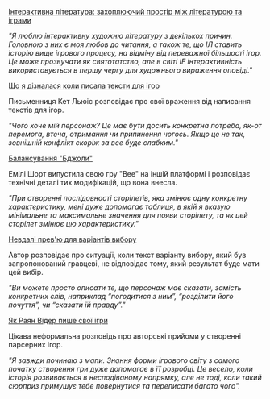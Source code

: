 [Інтерактивна література: захоплюючий простір між літературою та іграми](https://www.destructoid.com/interactive-fiction-the-fascinating-space-between-literature-and-games/)

*"Я люблю інтерактивну художню літературу з декількох причин. Головною з них є моя любов до читання, а також те, що ІЛ ставить історію вище ігрового процесу, на відміну від переважної більшості ігор. Це може прозвучати як святотатство, але в світі IF інтерактивність використовується в першу чергу для художнього вираження оповіді."*

[Що я дізналася коли писала тексти для ігор](https://threadreaderapp.com/thread/1566738681464889345.html)

Письменниця Кет Льюіс розповідає про свої враження від написання текстів для ігор.

*"Чого хоче мій персонаж? Це має бути досить конкретна потреба, як-от перемога, втеча, отримання чи припинення чогось. Якщо це не так, зовнішній конфлікт скоріж за все буде слабким."*

[Балансування "Бджоли"](https://emshort.blog/2022/09/06/rebalancing-bee/)

Емілі Шорт випустила свою гру "Bee" на іншій платформі і розповідає технічні деталі тих модифікацій, що вона внесла.

*"При створенні послідовності сторілетів, яка змінює одну конкретну характеристику, мені дуже допомагає таблиця, в якій я вказую мінімальне та максимальне значення для появи сторілету, та як цей сторілет змінює цю характеристику."*

[Невдалі прев'ю для варіантів вибору](https://www.destructoid.com/mishaps-in-the-preview-text-of-choice-based-adventure-games-story-beat/)

Автор розповідає про ситуації, коли текст варіанту вибору, який був запропонований гравцеві, не відповідає тому, який результат буде мати цей вибір.

*"Ви можете просто описати те, що персонаж має сказати, замість конкретних слів, наприклад “погодитися з ним”, “розділити його почуття”, чи “сказати їй правду”."*

[Як Раян Відер пише свої ігри](https://www.rcveeder.net/blog/2016/08/10/the-imitable-process-of-ryan-veeder/)

Цікава неформальна розповідь про авторські прийоми у створенні парсерних ігор.

*"Я завжди починаю з мапи. Знання форми ігрового світу з самого початку створення гри дуже допомагає в її розробці. Це весело, коли історія розвивається в несподіваному напрямку, але не тоді, коли такий сюрприз примушує тебе повернутися та переписати багато чого".*
